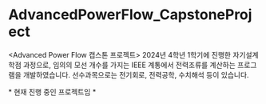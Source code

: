 # AdvancedPowerFlow_CapstoneProject
<Advanced Power Flow 캡스톤 프로젝트> 2024년 4학년 1학기에 진행한 자기설계학점 과정으로, 임의의 모선 개수를 가지는 IEEE 계통에서 전력조류를 계산하는 프로그램을 개발하였습니다. 선수과목으로는 전기회로, 전력공학, 수치해석 등이 있습니다.

\* 현재 진행 중인 프로젝트임 *
